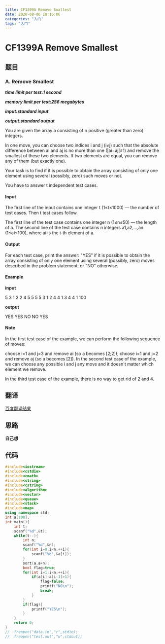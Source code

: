 ```yaml
---
title: CF1399A Remove Smallest
date: 2020-08-06 18:16:06
categories: "入门"
tags: "入门"
---
```


# CF1399A Remove Smallest

## 题目

### A. Remove Smallest

***time limit per test:1 second***

***memory limit per test:256 megabytes***

***input:standard input***

***output:standard output***

You are given the array a consisting of n positive (greater than zero) integers.

In one move, you can choose two indices i and j (i≠j) such that the absolute difference between ai and aj is no more than one (|ai−aj|≤1) and remove the smallest of these two elements. If two elements are equal, you can remove any of them (but exactly one).

Your task is to find if it is possible to obtain the array consisting of only one element using several (possibly, zero) such moves or not.

You have to answer t independent test cases.

#### Input
The first line of the input contains one integer t (1≤t≤1000) — the number of test cases. Then t test cases follow.

The first line of the test case contains one integer n (1≤n≤50) — the length of a. The second line of the test case contains n integers a1,a2,…,an (1≤ai≤100), where ai is the i-th element of a.

#### Output
For each test case, print the answer: "YES" if it is possible to obtain the array consisting of only one element using several (possibly, zero) moves described in the problem statement, or "NO" otherwise.

#### Example

**input**

5
3
1 2 2
4
5 5 5 5
3
1 2 4
4
1 3 4 4
1
100

**output**

YES
YES
NO
NO
YES

#### Note
In the first test case of the example, we can perform the following sequence of moves:

choose i=1 and j=3 and remove ai (so a becomes [2;2]);
choose i=1 and j=2 and remove aj (so a becomes [2]).
In the second test case of the example, we can choose any possible i and j any move and it doesn't matter which element we remove.

In the third test case of the example, there is no way to get rid of 2 and 4.

## 翻译

[百度翻译结果](https://fanyi.baidu.com/?aldtype=16047#en/zh/A.%20Remove%20Smallest%0Atime%20limit%20per%20test1%20second%0Amemory%20limit%20per%20test256%20megabytes%0Ainputstandard%20input%0Aoutputstandard%20output%0AYou%20are%20given%20the%20array%20a%20consisting%20of%20n%20positive%20(greater%20than%20zero)%20integers.%0A%0AIn%20one%20move%2C%20you%20can%20choose%20two%20indices%20i%20and%20j%20(i%E2%89%A0j)%20such%20that%20the%20absolute%20difference%20between%20ai%20and%20aj%20is%20no%20more%20than%20one%20(%7Cai%E2%88%92aj%7C%E2%89%A41)%20and%20remove%20the%20smallest%20of%20these%20two%20elements.%20If%20two%20elements%20are%20equal%2C%20you%20can%20remove%20any%20of%20them%20(but%20exactly%20one).%0A%0AYour%20task%20is%20to%20find%20if%20it%20is%20possible%20to%20obtain%20the%20array%20consisting%20of%20only%20one%20element%20using%20several%20(possibly%2C%20zero)%20such%20moves%20or%20not.%0A%0AYou%20have%20to%20answer%20t%20independent%20test%20cases.%0A%0AInput%0AThe%20first%20line%20of%20the%20input%20contains%20one%20integer%20t%20(1%E2%89%A4t%E2%89%A41000)%20%E2%80%94%20the%20number%20of%20test%20cases.%20Then%20t%20test%20cases%20follow.%0A%0AThe%20first%20line%20of%20the%20test%20case%20contains%20one%20integer%20n%20(1%E2%89%A4n%E2%89%A450)%20%E2%80%94%20the%20length%20of%20a.%20The%20second%20line%20of%20the%20test%20case%20contains%20n%20integers%20a1%2Ca2%2C%E2%80%A6%2Can%20(1%E2%89%A4ai%E2%89%A4100)%2C%20where%20ai%20is%20the%20i-th%20element%20of%20a.%0A%0AOutput%0AFor%20each%20test%20case%2C%20print%20the%20answer%3A%20%22YES%22%20if%20it%20is%20possible%20to%20obtain%20the%20array%20consisting%20of%20only%20one%20element%20using%20several%20(possibly%2C%20zero)%20moves%20described%20in%20the%20problem%20statement%2C%20or%20%22NO%22%20otherwise.)

## 思路

**自己想**

## 代码
```cpp
#include<iostream>
#include<cstdio>
#include<cmath>
#include<string>
#include<cstring>
#include<algorithm>
#include<vector>
#include<queue>
#include<stack>
#include<map>
using namespace std;
int a[100];
int main(){
	int t;
	scanf("%d",&t);
	while(t--){
		int n;
		scanf("%d",&n);
		for(int i=0;i<n;++i){
			scanf("%d",&a[i]);
		}
		sort(a,a+n);
		bool flag=true;
		for(int i=1;i<n;++i){
			if(a[i]-a[i-1]>1){
				flag=false;
				printf("NO\n");
				break;
			}
		}
		if(flag){
			printf("YES\n");
		}
	}
	return 0;
}
//	freopen("data.in","r",stdin);
//	freopen("test.out","w",stdout);
```